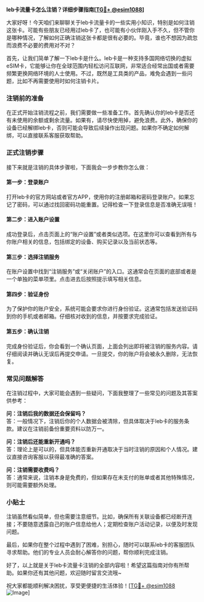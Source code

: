 **leb卡流量卡怎么注销？详细步骤指南[[TG💪+ @esim1088](https://t.me/s/esim1088)]**

大家好呀！今天咱们来聊聊关于leb卡流量卡的一些实用小知识，特别是如何注销这张卡。可能有些朋友已经用过leb卡了，也可能有小伙伴刚入手不久，但不管你是哪种情况，了解如何正确注销这张卡都是很有必要的。毕竟，谁也不想因为疏忽而浪费不必要的费用对不对？

首先，让我们简单了解一下leb卡是什么。leb卡是一种支持多国网络切换的虚拟eSIM卡，它能够让你在全球范围内轻松访问互联网，非常适合经常出国或者需要频繁更换网络环境的人士使用。不过，既然是工具类的产品，难免会遇到一些问题，比如不再需要使用时如何注销卡片。

### 注销前的准备

在正式开始注销流程之前，我们需要做一些准备工作。首先确认你的leb卡是否还有未使用的余额或剩余流量。如果有，请尽快使用掉，避免浪费。此外，确保你的设备已经解绑leb卡，否则可能会导致后续操作出现问题。如果你不确定如何解绑，可以直接联系客服获取帮助。

### 正式注销步骤

接下来就是注销的具体步骤啦，下面我会一步步教你怎么做：

#### 第一步：登录账户
打开leb卡的官方网站或者官方APP，使用你的注册邮箱和密码登录账户。如果忘记了密码，可以通过找回密码功能重置。记得检查一下登录信息是否准确无误哦！

#### 第二步：进入账户设置
成功登录后，点击页面上的“账户设置”或者类似选项。在这里你可以查看到所有与你账户相关的信息，包括绑定的设备、购买记录以及当前状态等。

#### 第三步：选择注销服务
在账户设置中找到“注销服务”或“关闭账户”的入口。这通常会在页面的底部或者是一个单独的菜单项里。点击进去后按照提示填写相关信息。

#### 第四步：验证身份
为了保护你的账户安全，系统可能会要求你进行身份验证。这通常包括发送验证码到你的手机或者邮箱。仔细核对收到的信息，并按要求完成验证。

#### 第五步：确认注销
完成身份验证后，你会看到一个确认页面，上面会列出即将被注销的服务内容。请仔细阅读并确认无误后再提交申请。一旦提交，你的账户将会被永久删除，无法恢复。

### 常见问题解答

在注销过程中，大家可能会遇到一些疑问，下面我整理了一些常见的问题及其答案供参考：

**问：注销后我的数据还会保留吗？**  
答：一般情况下，注销后你的个人数据会被清除，但具体取决于leb卡的服务条款。建议在注销前备份重要资料以防万一。

**问：注销后还能重新开通吗？**  
答：理论上是可以的，但具体能否重新开通取决于当时注销的原因和个人情况。建议直接咨询客服以获得最准确的答案。

**问：注销需要收费吗？**  
答：通常来说，注销本身是免费的，但如果存在未支付的账单或者其他特殊情况，则可能需要额外处理。

### 小贴士

注销虽然看似简单，但也需要注意细节。比如，确保所有关联设备都已经断开连接；不要随意透露自己的账户信息给他人；定期检查账户活动记录，以便及时发现问题。

最后，如果你在整个过程中遇到了困难，别担心，随时可以联系leb卡的客服团队寻求帮助。他们的专业人员会耐心解答你的问题，帮你顺利完成注销。

好了，以上就是关于leb卡流量卡注销的全部内容啦！希望这篇指南对你有所帮助。如果你还有其他问题，欢迎随时留言交流哦~  

祝大家都能顺利解决困扰，享受更便捷的生活体验！[[TG💪+ @esim1088](https://t.me/s/esim1088) ![Image](https://i.postimg.cc/4NQfJmqS/Snipaste-2025-05-13-00-14-12.png)]